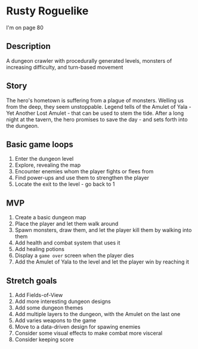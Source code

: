 # Rusty Roguelike

I'm on page 80

## Description

A dungeon crawler with procedurally generated levels, monsters of increasing difficulty, and turn-based movement

## Story

The hero's hometown is suffering from a plague of monsters. Welling us from the deep, they seem unstoppable. Legend tells of the Amulet of Yala - Yet Another Lost Amulet - that can be used to stem the tide. After a long night at the tavern, the hero promises to save the day - and sets forth into the dungeon.

## Basic game loops

1. Enter the dungeon level
2. Explore, revealing the map
3. Encounter enemies whom the player fights or flees from
4. Find power-ups and use them to strengthen the player
5. Locate the exit to the level - go back to 1

## MVP

1. Create a basic dungeon map
2. Place the player and let them walk around
3. Spawn monsters, draw them, and let the player kill them by walking into them
4. Add health and combat system that uses it
5. Add healing potions
6. Display a `game over` screen when the player dies
7. Add the Amulet of Yala to the level and let the player win by reaching it

## Stretch goals

1. Add Fields-of-View
2. Add more interesting dungeon designs
3. Add some dungeon themes
4. Add multiple layers to the dungeon, with the Amulet on the last one
5. Add varies weapons to the game
6. Move to a data-driven design for spawing enemies
7. Consider some visual effects to make combat more visceral
8. Consider keeping score
